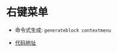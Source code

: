 # 右键菜单

- 命令式生成:  `generateblock contextmenu`

- [代码地址](https://gitee.com/yitjhy/block/tree/master/docs/contextmenu)